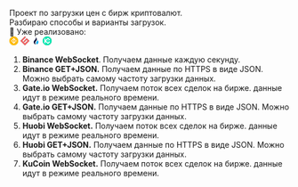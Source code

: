 Проект по загрузки цен с бирж криптовалют.<br>
Разбираю способы и варианты загрузок.<br>
📢 Уже реализовано:
<br>![Binance](/img/Binance_16x16.png)
![Gate](/img/Gate_16x16.png)
![Huobi](/img/Huobi_16x16.png)
![KuCoin](/img/KuCoin_16x16.png)

<ol>
  <li><b>Binance WebSocket</b>. Получаем данные каждую секунду.</li>
  <li><b>Binance GET+JSON.</b> Получаем данные по HTTPS в виде JSON. Можно выбрать самому частоту загрузки данных.</b></li>
  <li><b>Gate.io WebSocket.</b> Получаем поток всех сделок на бирже. данные идут в режиме реального времени.</li>
  <li><b>Gate.io GET+JSON.</b> Получаем данные по HTTPS в виде JSON. Можно выбрать самому частоту загрузки данных.</b></li>
  <li><b>Huobi WebSocket.</b> Получаем поток всех сделок на бирже. данные идут в режиме реального времени.</li>
  <li><b>Huobi GET+JSON.</b> Получаем данные по HTTPS в виде JSON. Можно выбрать самому частоту загрузки данных.</li>
  <li><b>KuCoin WebSocket.</b> Получаем поток всех сделок на бирже. данные идут в режиме реального времени.</li>
</ol>

